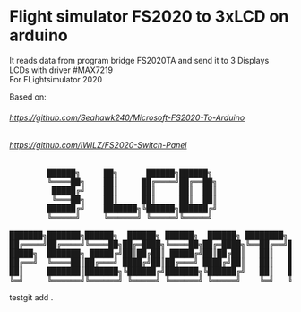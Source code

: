 # Flight simulator FS2020 to 3xLCD on arduino
It reads data from program bridge FS2020TA and send it to 3 Displays <br />
LCDs with driver #MAX7219 <br />
For FLightsimulator 2020 <br />

Based on:

###### https://github.com/Seahawk240/Microsoft-FS2020-To-Arduino
###### https://github.com/IWILZ/FS2020-Switch-Panel


<pre>
        ██████╗     ██╗      ██████╗██████╗                                    
        ╚════██╗    ██║     ██╔════╝██╔══██╗                                   
         █████╔╝    ██║     ██║     ██║  ██║                                   
         ╚═══██╗    ██║     ██║     ██║  ██║                                   
        ██████╔╝    ███████╗╚██████╗██████╔╝                                   
        ╚═════╝     ╚══════╝ ╚═════╝╚═════╝                                    
                                                                   
███████╗███████╗██████╗  ██████╗ ██████╗  ██████╗ ████████╗ █████╗ 
██╔════╝██╔════╝╚════██╗██╔═████╗╚════██╗██╔═████╗╚══██╔══╝██╔══██╗
█████╗  ███████╗ █████╔╝██║██╔██║ █████╔╝██║██╔██║   ██║   ███████║
██╔══╝  ╚════██║██╔═══╝ ████╔╝██║██╔═══╝ ████╔╝██║   ██║   ██╔══██║
██║     ███████║███████╗╚██████╔╝███████╗╚██████╔╝   ██║   ██║  ██║
╚═╝     ╚══════╝╚══════╝ ╚═════╝ ╚══════╝ ╚═════╝    ╚═╝   ╚═╝  ╚═╝
</pre>
                                                                
testgit add .
